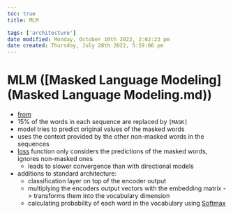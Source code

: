 ```yaml
---
toc: true
title: MLM

tags: ['architecture']
date modified: Monday, October 10th 2022, 2:02:23 pm
date created: Thursday, July 28th 2022, 5:59:06 pm
---
```


# MLM ([Masked Language Modeling](Masked Language Modeling.md))
- [from](https://publish.obsidian.md/fabian-groeger/Machine+Learning+%26+Deep+Learning/Deep+Learning/Architectures/Transformers/Masked+LM)
- 15% of the words in each sequence are replaced by `[MASK]`
- model tries to predict original values of the masked words
- uses the context provided by the other non-masked words in the sequences
- [loss](../Tag%20Pages/loss.md) function only considers the predictions of the masked words, ignores non-masked ones
    - leads to slower convergence than with directional models
- additions to standard architecture:
    - classification layer on top of the encoder output
    - multiplying the encoders output vectors with the embedding matrix -> transforms them into the vocabulary dimension
    - calculating probability of each word in the vocabulary using [Softmax](Softmax.md)



